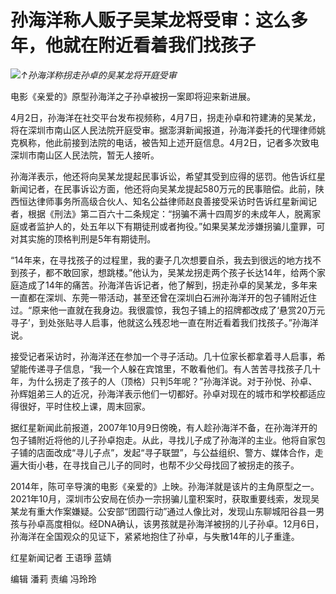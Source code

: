 # 孙海洋称人贩子吴某龙将受审：这么多年，他就在附近看着我们找孩子

![](https://inews.gtimg.com/news_bt/OnITjDFc--HPihjEh2TMJNsrDnmaEq-vx_lg9AMEJcETgAA/1000)_↑孙海洋称拐走孙卓的吴某龙将开庭受审_

电影《亲爱的》原型孙海洋之子孙卓被拐一案即将迎来新进展。

4月2日，孙海洋在社交平台发布视频称，4月7日，拐走孙卓和符建涛的吴某龙，将在深圳市南山区人民法院开庭受审。据澎湃新闻报道，孙海洋委托的代理律师姚克枫称，他此前接到法院的电话，被告知上述开庭信息。4月2日，记者多次致电深圳市南山区人民法院，暂无人接听。

孙海洋表示，他还将向吴某龙提起民事诉讼，希望其受到应得的惩罚。他告诉红星新闻记者，在民事诉讼方面，他还将向吴某龙提起580万元的民事赔偿。此前，陕西恒达律师事务所高级合伙人、知名公益律师赵良善接受采访时告诉红星新闻记者，根据《刑法》第二百六十二条规定：“拐骗不满十四周岁的未成年人，脱离家庭或者监护人的，处五年以下有期徒刑或者拘役。”如果吴某龙涉嫌拐骗儿童罪，可对其实施的顶格判刑是5年有期徒刑。

“14年来，在寻找孩子的过程里，我的妻子几次想要自杀，我去到很远的地方找不到孩子，都不敢回家，想跳楼。”他认为，吴某龙拐走两个孩子长达14年，给两个家庭造成了14年的痛苦。孙海洋告诉记者，他了解到，拐走孙卓的吴某龙，多年来一直都在深圳、东莞一带活动，甚至还曾在深圳白石洲孙海洋开的包子铺附近住过。“原来他一直就在我身边。我很震惊，我包子铺上的招牌都改成了‘悬赏20万元寻子’，到处张贴寻人启事，他就这么残忍地一直在附近看着我们找孩子。”孙海洋说。

接受记者采访时，孙海洋还在参加一个寻子活动。几十位家长都拿着寻人启事，希望能传递寻子信息，“我一个人躲在宾馆里，不敢看他们。有人苦苦寻找孩子几十年，为什么拐走了孩子的人（顶格）只判5年呢？”孙海洋说。对于孙悦、孙卓、孙辉姐弟三人的近况，孙海洋表示他们一切都好。孙卓对现在的城市和学校都适应得很好，平时住校上课，周末回家。

据红星新闻此前报道，2007年10月9日傍晚，有人趁孙海洋不备，在孙海洋开的包子铺附近将他的儿子孙卓抱走。从此，寻找儿子成了孙海洋的主业。他将自家包子铺的店面改成“寻儿子点”，发起“寻子联盟”，与公益组织、警方、媒体合作，走遍大街小巷，在寻找自己儿子的同时，也帮不少父母找回了被拐走的孩子。

2014年，陈可辛导演的电影《亲爱的》上映。孙海洋就是该片的主角原型之一。2021年10月，深圳市公安局在侦办一宗拐骗儿童积案时，获取重要线索，发现吴某龙有重大作案嫌疑。公安部“团圆行动”通过人像比对，发现山东聊城阳谷县一男孩与孙卓高度相似。经DNA确认，该男孩就是孙海洋被拐的儿子孙卓。12月6日，孙海洋在全国观众的见证下，紧紧地抱住了孙卓，与失散14年的儿子重逢。

红星新闻记者 王语琤 蓝婧

编辑 潘莉 责编 冯玲玲

